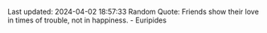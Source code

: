 Last updated: 2024-04-02 18:57:33
Random Quote: Friends show their love in times of trouble, not in happiness. - Euripides